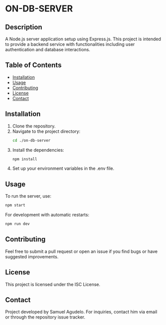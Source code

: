 # ON-DB-SERVER

## Description
A Node.js server application setup using Express.js. This project is intended to provide a backend service with functionalities including user authentication and database interactions.

## Table of Contents
- [Installation](#installation)
- [Usage](#usage)
- [Contributing](#contributing)
- [License](#license)
- [Contact](#contact)

## Installation
1. Clone the repository.
2. Navigate to the project directory:
   ```bash
   cd ./on-db-server
   ```
3. Install the dependencies:
   ```bash
   npm install
   ```
4. Set up your environment variables in the .env file.

## Usage
To run the server, use:
```bash
npm start
```
For development with automatic restarts:
```bash
npm run dev
```

## Contributing
Feel free to submit a pull request or open an issue if you find bugs or have suggested improvements.

## License
This project is licensed under the ISC License.

## Contact
Project developed by Samuel Agudelo. For inquiries, contact him via email or through the repository issue tracker.

